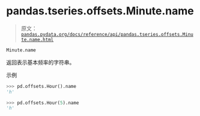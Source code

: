 # pandas.tseries.offsets.Minute.name

> 原文：[`pandas.pydata.org/docs/reference/api/pandas.tseries.offsets.Minute.name.html`](https://pandas.pydata.org/docs/reference/api/pandas.tseries.offsets.Minute.name.html)

```py
Minute.name
```

返回表示基本频率的字符串。

示例

```py
>>> pd.offsets.Hour().name
'h' 
```

```py
>>> pd.offsets.Hour(5).name
'h' 
```

